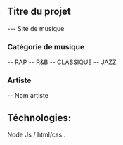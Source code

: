 
## Titre du projet
--- Site de musique

### Catégorie de musique
 -- RAP
 -- R&B
 -- CLASSIQUE
 -- JAZZ
 ### Artiste
 -- Nom artiste


 ## Téchnologies:

 Node Js / html/css..
